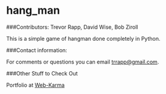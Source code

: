 # hang_man

###Contributors: Trevor Rapp, David Wise, Bob Ziroll 

This is a simple game of hangman done completely in Python.  

###Contact information: 

For comments or questions you can email trrapp@gmail.com.  

###Other Stuff to Check Out

Portfolio at [Web-Karma](http://web-karma.org//)








